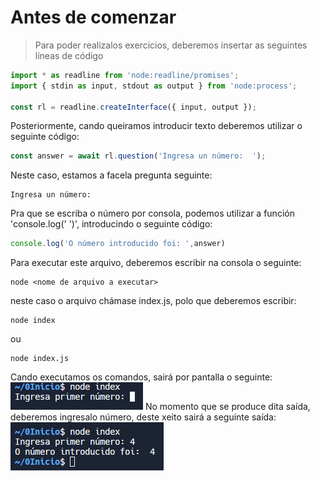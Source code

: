 # Antes de comenzar 

> Para poder realizalos exercicios, deberemos insertar as seguintes líneas de código

```javascript
import * as readline from 'node:readline/promises';
import { stdin as input, stdout as output } from 'node:process';

const rl = readline.createInterface({ input, output });
```

Posteriormente, cando queiramos introducir texto deberemos utilizar o seguinte código:

```javascript
const answer = await rl.question('Ingresa un número:  ');
```
Neste caso, estamos a facela pregunta seguinte: 
```
Ingresa un número: 
```

Pra que se escriba o número por consola, podemos utilizar a función 'console.log(' ')', introducindo o seguinte código:

```javascript
console.log('O número introducido foi: ',answer)
```


Para executar este arquivo, deberemos escribir na consola o seguinte:

```
node <nome de arquivo a executar>
```
neste caso o arquivo chámase index.js, polo que deberemos escribir:
```
node index
```
ou
```
node index.js
```
Cando executamos os comandos, sairá por pantalla o seguinte:
![](./imaxenes/peticion_do_primeiro_numero.png)
No momento que se produce dita saída, deberemos ingresalo número, deste xeito sairá a seguinte saída:
![](./imaxenes/shell_inicio_0.png)
